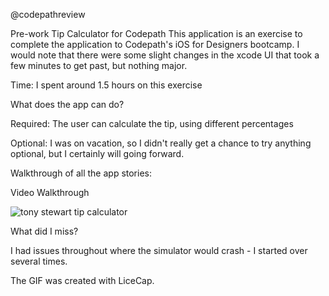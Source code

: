 @codepathreview

Pre-work Tip Calculator for Codepath
This application is an exercise to complete the application to Codepath's iOS for Designers bootcamp. I would note that there were some slight changes in the xcode UI that took a few minutes to get past, but nothing major.

Time: I spent around 1.5 hours on this exercise

What does the app can do?

 Required: The user can calculate the tip, using different percentages

Optional: I was on vacation, so I didn't really get a chance to try anything optional, but I certainly will going forward.

Walkthrough of all the app stories:

Video Walkthrough

![tony stewart tip calculator](https://cloud.githubusercontent.com/assets/14199838/9880827/fe2ddd44-5b92-11e5-9728-28f110b52f67.gif)

What did I miss?

I had issues throughout where the simulator would crash - I started over several times.

The GIF was created with LiceCap.
